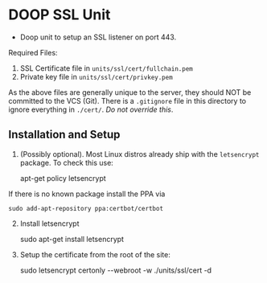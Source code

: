 DOOP SSL Unit
=============
* Doop unit to setup an SSL listener on port 443.

Required Files:
1. SSL Certificate file in `units/ssl/cert/fullchain.pem`
2. Private key file in `units/ssl/cert/privkey.pem`

As the above files are generally unique to the server, they should NOT be committed to the VCS (Git). There is a `.gitignore` file in this directory to ignore everything in `./cert/`. *Do not override this*.


Installation and Setup
----------------------

1. (Possibly optional). Most Linux distros already ship with the `letsencrypt` package. To check this use:

	apt-get policy letsencrypt

If there is no known package install the PPA via

	sudo add-apt-repository ppa:certbot/certbot


2. Install letsencrypt

	sudo apt-get install letsencrypt


3. Setup the certificate from the root of the site:

	sudo letsencrypt certonly --webroot -w ./units/ssl/cert -d <DOMAIN>
